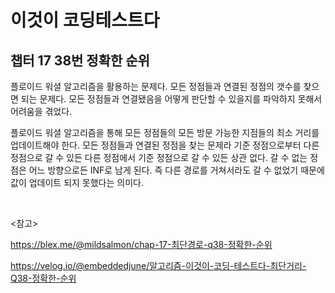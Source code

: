 # 이것이 코딩테스트다

## 챕터 17 38번 정확한 순위

플로이드 워셜 알고리즘을 활용하는 문제다. 모든 정점들과 연결된 정점의 갯수를 찾으면 되는 문제다. 모든 정점들과 연결됐음을 어떻게 판단할 수 있을지를 파악하지 못해서 어려움을 겪었다.

플로이드 워셜 알고리즘을 통해 모든 정점들의 모든 방문 가능한 지점들의 최소 거리를 업데이트해야 한다. 모든 정점들과 연결된 정점을 찾는 문제라 기준 정점으로부터 다른 정점으로 갈 수 있든 다른 정점에서 기준 정점으로 갈 수 있든 상관 없다. 갈 수 없는 정점은 어느 방향으로든 INF로 남게 된다. 즉 다른 경로를 거쳐서라도 갈 수 없었기 때문에 값이 업데이트 되지 못했다는 의미다.

<br>

<참고>

https://blex.me/@mildsalmon/chap-17-최단경로-q38-정확한-순위

https://velog.io/@embeddedjune/알고리즘-이것이-코딩-테스트다-최단거리-Q38-정확한-순위



